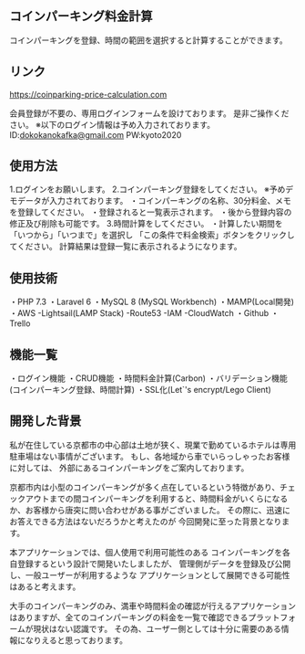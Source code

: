 ## コインパーキング料金計算

コインパーキングを登録、時間の範囲を選択すると計算することができます。

## リンク

https://coinparking-price-calculation.com

会員登録が不要の、専用ログインフォームを設けております。
是非ご操作ください。
※以下のログイン情報は予め入力されております。
ID:dokokanokafka@gmail.com PW:kyoto2020

## 使用方法

1.ログインをお願いします。
2.コインパーキング登録をしてください。
  ※予めデモデータが入力されております。
  ・コインパーキングの名称、30分料金、メモを登録してください。
  ・登録されると一覧表示されます。
  ・後から登録内容の修正及び削除も可能です。
3.時間計算をしてください。
  ・計算したい期間を「いつから」「いつまで」を選択し
    「この条件で料金検索」ボタンをクリックしてください。
    計算結果は登録一覧に表示されるようになります。
  

## 使用技術

・PHP 7.3
・Laravel 6
・MySQL 8 (MySQL Workbench)
・MAMP(Local開発)
・AWS
  -Lightsail(LAMP Stack)
  -Route53
  -IAM
  -CloudWatch
・Github
・Trello

## 機能一覧

・ログイン機能
・CRUD機能
・時間料金計算(Carbon)
・バリデーション機能(コインパーキング登録、時間計算)
・SSL化(Let`'s encrypt/Lego Client)

## 開発した背景

私が在住している京都市の中心部は土地が狭く、現業で勤めているホテルは専用駐車場はない事情がございます。
もし、各地域から車でいらっしゃったお客様に対しては、
外部にあるコインパーキングをご案内しております。

京都市内は小型のコインパーキングが多く点在しているという特徴があり、チェックアウトまでの間コインパーキングを利用すると、時間料金がいくらになるか、お客様から唐突に問い合わせがある事がございました。
その際に、迅速にお答えできる方法はないだろうかと考えたのが
今回開発に至った背景となります。

本アプリケーションでは、個人使用で利用可能性のある
コインパーキングを各自登録するという設計で開発いたしましたが、
管理側がデータを登録及び公開し、一般ユーザーが利用するような
アプリケーションとして展開できる可能性はあると考えます。

大手のコインパーキングのみ、満車や時間料金の確認が行えるアプリケーションはありますが、全てのコインパーキングの料金を一覧で確認できるプラットフォームが現状はない認識です。
その為、ユーザー側としては十分に需要のある情報になりえると思っております。